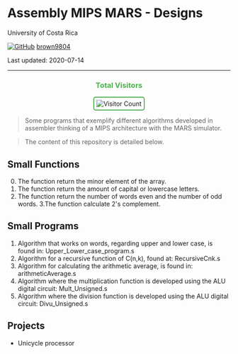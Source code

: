 # Assembly MIPS MARS - Designs

University of Costa Rica

[![GitHub](https://img.shields.io/badge/--181717?logo=github&logoColor=ffffff)](https://github.com/)
[brown9804](https://github.com/brown9804)

Last updated: 2020-07-14

------------------------------------------

<div align="center">
  <h3 style="color: #4CAF50;">Total Visitors</h3>
  <img src="https://profile-counter.glitch.me/brown9804/count.svg" alt="Visitor Count" style="border: 2px solid #4CAF50; border-radius: 5px; padding: 5px;"/>
</div>

> Some programs that exemplify different algorithms developed in assembler thinking of a MIPS architecture with the MARS simulator.


> The content of this repository is detailed below.

## Small Functions

0. The function return the minor element of the array.
1. The function return the amount of capital or lowercase letters.
2. The function return the number of words even and the number of odd words.
3.The function calculate 2's complement.

## Small Programs

1. Algorithm that works on words, regarding upper and lower case, is found in: Upper_Lower_case_program.s
2. Algorithm for a recursive function of C(n,k), found at: RecursiveCnk.s
3. Algorithm for calculating the arithmetic average, is found in: arithmeticAverage.s
4. Algorithm where the multiplication function is developed using the ALU digital circuit: Mult_Unsigned.s
5. Algorithm where the division function is developed using the ALU digital circuit: Divu_Unsigned.s

## Projects 

- Unicycle processor
